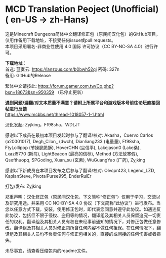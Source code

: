 # MCD Translation Peoject (Unofficial) ( en-US → zh-Hans)
这是Minecraft Dungeons简体中文翻译修正包（原民间汉化包）的GitHub项目，仅用作备用下载地址，不接受任何issue或pull requests。  
本项目采用署名-非商业性使用 4.0 国际 许可协议（CC BY-NC-SA 4.0）进行许可。  

**下载地址：**  
首选: 蓝奏云: https://lanzous.com/b0bwh52qj  密码: 327n  
备用: GitHub的Release  

繁体中文请按此: https://forum.gamer.com.tw/Co.php?bsn=18673&sn=950359 （已停止更新）  

**遇到问题/漏翻/对文本质量不满意？请附上所属平台和游戏版本号前往论坛直接回帖进行反馈**  
https://www.mcbbs.net/thread-1018057-1-1.html  
  
汉化发起: Zyjking，Ff98sha，WDLJT  

感谢以下成员在最初本项目发起时参与了翻译/校对: Akasha，Cuervo Carlos (a20001017), Degh_Cilon_ (dwch), Dianliang233 (电量量), Ff98sha, FtyLollipop (节操脆脆酥), HoverCHN (尘信平), Lakejason0 (Lake桑), Lxazl5770 (斯乌), LightBeacon (最亮的信标), Method (方法放寒假), Qsefthuopq, SPGoding, Xuan_su (玄素), WuGuangYao (广药), Zyjking  

感谢以下新成员在本项目发布之后参与了翻译/校对: Olvcpr423, Legend_LZD, KaplanSteve, PivotalPurse995, EnderRuiEr  

打包/发布: Zyjking  

郑重声明：汉化修正包（原民间汉化包，下文简称“修正包”）仅用于学习，交流以及研究用途。并采用 CC NC-BY-SA 4.0 协议（下文简称“此协议”）进行发布。当您以任意方式下载，安装，使用修正包时，即代表您同意并遵守此协议。如遇违反此协议，包括但不限于侵权、盗用等的情况，翻译组及其相关人员保留追究一切责任的权利。翻译组及其相关人员有权在未经事前通知的情况下，对修正包做任意修改。翻译组及其相关人员对修正包所含任何内容不做任何担保。在任何情况下，翻译组及其相关人员均不负责任何与修正包相关的，直接的或间接的任何伤害或者损失。  

未尽事宜，请查看压缩包内的readme文件。  
